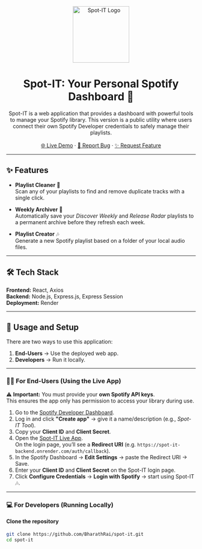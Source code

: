 <div align="center">
  <a href="https://github.com/BharathRai/spot-it">
    <img src="your-app-logo.png" alt="Spot-IT Logo" width="150">
  </a>
  <h1 align="center">Spot-IT: Your Personal Spotify Dashboard 🎵</h1>
  <p align="center">
    Spot-IT is a web application that provides a dashboard with powerful tools to manage your Spotify library.  
    This version is a public utility where users connect their own Spotify Developer credentials to safely manage their playlists.
    <br /><br />
    <a href="https://spot-it-frontend.onrender.com/">🌐 Live Demo</a>
    ·
    <a href="https://github.com/BharathRai/spot-it/issues">🐞 Report Bug</a>
    ·
    <a href="https://github.com/BharathRai/spot-it/issues">✨ Request Feature</a>
  </p>
</div>

---

## ✨ Features

- **Playlist Cleaner** 🧹  
  Scan any of your playlists to find and remove duplicate tracks with a single click.  

- **Weekly Archiver** 💾  
  Automatically save your *Discover Weekly* and *Release Radar* playlists to a permanent archive before they refresh each week.  

- **Playlist Creator** 🎶  
  Generate a new Spotify playlist based on a folder of your local audio files.  

---

## 🛠️ Tech Stack

**Frontend:** React, Axios  
**Backend:** Node.js, Express.js, Express Session  
**Deployment:** Render  

---

## 🚀 Usage and Setup

There are two ways to use this application:  

1. **End-Users** → Use the deployed web app.  
2. **Developers** → Run it locally.  

---

### 🧑‍💻 For End-Users (Using the Live App)

⚠️ **Important:** You must provide your **own Spotify API keys**.  
This ensures the app only has permission to access your library during use.

1. Go to the [Spotify Developer Dashboard](https://developer.spotify.com/dashboard).  
2. Log in and click **"Create app"** → give it a name/description (e.g., *Spot-IT Tool*).  
3. Copy your **Client ID** and **Client Secret**.  
4. Open the [Spot-IT Live App](https://spot-it-frontend.onrender.com/).  
   On the login page, you’ll see a **Redirect URI** (e.g. `https://spot-it-backend.onrender.com/auth/callback`).  
5. In the Spotify Dashboard → **Edit Settings** → paste the Redirect URI → Save.  
6. Enter your **Client ID** and **Client Secret** on the Spot-IT login page.  
7. Click **Configure Credentials** → **Login with Spotify** → start using Spot-IT 🎶.  

---

### 💻 For Developers (Running Locally)

#### Clone the repository
```sh
git clone https://github.com/BharathRai/spot-it.git
cd spot-it
